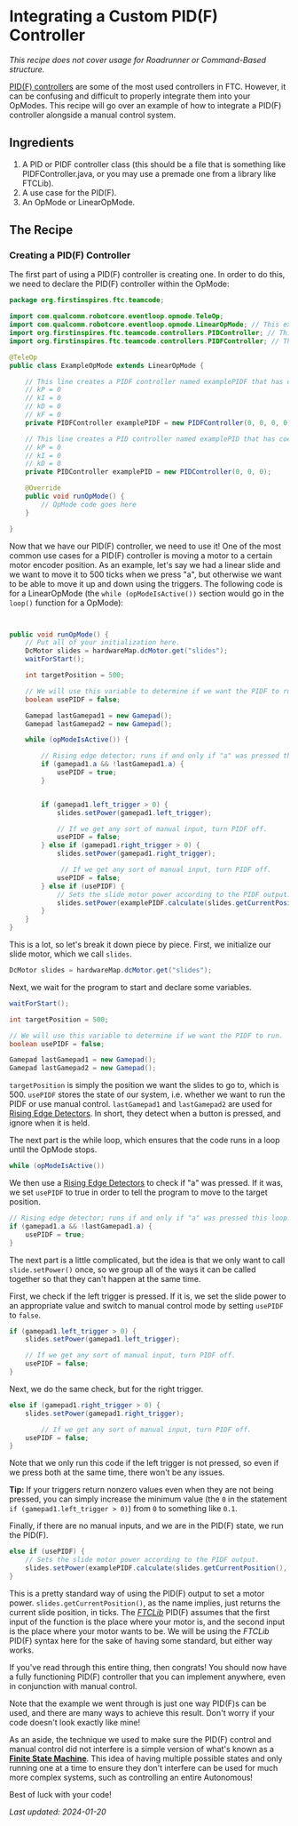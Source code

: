 # Integrating a Custom PID(F) Controller

*This recipe does not cover usage for Roadrunner or Command-Based structure.*

[PID(F) controllers](https://www.ctrlaltftc.com/the-pid-controller) are some of the most used controllers in FTC. However, it can be confusing and difficult to properly integrate them into your OpModes. This recipe will go over an example of how to integrate a PID(F) controller alongside a manual control system.

## Ingredients

1. A PID or PIDF controller class (this should be a file that is something like PIDFController.java, or you may use a premade one from a library like FTCLib).
2. A use case for the PID(F).
3. An OpMode or LinearOpMode.

## The Recipe

### Creating a PID(F) Controller

The first part of using a PID(F) controller is creating one. In order to do this, we need to declare the PID(F) controller within the OpMode:

```java
package org.firstinspires.ftc.teamcode;

import com.qualcomm.robotcore.eventloop.opmode.TeleOp;
import com.qualcomm.robotcore.eventloop.opmode.LinearOpMode; // This example is for a LinearOpMode, though a similar idea applies to regular OpModes.
import org.firstinspires.ftc.teamcode.controllers.PIDController; // This may vary depending on what implementation you are using.
import org.firstinspires.ftc.teamcode.controllers.PIDFController; // This may vary depending on what implementation you are using.

@TeleOp
public class ExampleOpMode extends LinearOpMode {

    // This line creates a PIDF controller named examplePIDF that has coefficients of:
    // kP = 0
    // kI = 0
    // kD = 0
    // kF = 0
    private PIDFController examplePIDF = new PIDFController(0, 0, 0, 0);

    // This line creates a PID controller named examplePID that has coefficients of:
    // kP = 0
    // kI = 0
    // kD = 0
    private PIDController examplePID = new PIDController(0, 0, 0);

    @Override
    public void runOpMode() {
        // OpMode code goes here
    }

}
```

Now that we have our PID(F) controller, we need to use it! One of the most common use cases for a PID(F) controller is moving a motor to a certain motor encoder position. As an example, let's say we had a linear slide and we want to move it to 500 ticks when we press "a", but otherwise we want to be able to move it up and down using the triggers. The following code is for a LinearOpMode (the `while (opModeIsActive())` section would go in the `loop()` function for a OpMode):

```java


public void runOpMode() {
    // Put all of your initialization here.
    DcMotor slides = hardwareMap.dcMotor.get("slides");
    waitForStart();

    int targetPosition = 500;

    // We will use this variable to determine if we want the PIDF to run.
    boolean usePIDF = false;

    Gamepad lastGamepad1 = new Gamepad();
    Gamepad lastGamepad2 = new Gamepad();

    while (opModeIsActive()) {

        // Rising edge detector; runs if and only if "a" was pressed this loop.
        if (gamepad1.a && !lastGamepad1.a) {
            usePIDF = true;
        }


        if (gamepad1.left_trigger > 0) {
            slides.setPower(gamepad1.left_trigger);

            // If we get any sort of manual input, turn PIDF off.
            usePIDF = false;
        } else if (gamepad1.right_trigger > 0) {
            slides.setPower(gamepad1.right_trigger);

             // If we get any sort of manual input, turn PIDF off.
            usePIDF = false;
        } else if (usePIDF) {
            // Sets the slide motor power according to the PIDF output.
            slides.setPower(examplePIDF.calculate(slides.getCurrentPosition(), targetPosition));
        }
    }
}


```

This is a lot, so let's break it down piece by piece. First, we initialize our slide motor, which we call `slides`.

```java
DcMotor slides = hardwareMap.dcMotor.get("slides");
```

Next, we wait for the program to start and declare some variables.

```java
waitForStart();

int targetPosition = 500;

// We will use this variable to determine if we want the PIDF to run.
boolean usePIDF = false;

Gamepad lastGamepad1 = new Gamepad();
Gamepad lastGamepad2 = new Gamepad();
```

`targetPosition` is simply the position we want the slides to go to, which is 500. `usePIDF` stores the state of our system, i.e. whether we want to run the PIDF or use manual control. `lastGamepad1` and `lastGamepad2` are used for [Rising Edge Detectors](https://gm0.org/en/latest/docs/software/tutorials/gamepad.html?detector#rising-edge-detector). In short, they detect when a button is pressed, and ignore when it is held.

The next part is the while loop, which ensures that the code runs in a loop until the OpMode stops.

```java
while (opModeIsActive())
```

We then use a [Rising Edge Detectors](https://gm0.org/en/latest/docs/software/tutorials/gamepad.html?detector#rising-edge-detector) to check if "a" was pressed. If it was, we set `usePIDF` to true in order to tell the program to move to the target position.

```java
// Rising edge detector; runs if and only if "a" was pressed this loop.
if (gamepad1.a && !lastGamepad1.a) {
    usePIDF = true;
}
```

The next part is a little complicated, but the idea is that we only want to call `slide.setPower()` once, so we group all of the ways it can be called together so that they can't happen at the same time.

First, we check if the left trigger is pressed. If it is, we set the slide power to an appropriate value and switch to manual control mode by setting `usePIDF` to `false`.

```java
if (gamepad1.left_trigger > 0) {
    slides.setPower(gamepad1.left_trigger);

    // If we get any sort of manual input, turn PIDF off.
    usePIDF = false;
}
```

Next, we do the same check, but for the right trigger. 


```java
else if (gamepad1.right_trigger > 0) {
    slides.setPower(gamepad1.right_trigger);

        // If we get any sort of manual input, turn PIDF off.
    usePIDF = false;
}
```

Note that we only run this code if the left trigger is not pressed, so even if we press both at the same time, there won't be any issues.

**Tip:** If your triggers return nonzero values even when they are not being pressed, you can simply increase the minimum value (the `0` in the statement `if (gamepad1.left_trigger > 0)`) from `0` to something like `0.1`.

Finally, if there are no manual inputs, and we are in the PID(F) state, we run the PID(F).

```java
else if (usePIDF) {
    // Sets the slide motor power according to the PIDF output.
    slides.setPower(examplePIDF.calculate(slides.getCurrentPosition(), targetPosition));
}
```

This is a pretty standard way of using the PID(F) output to set a motor power. `slides.getCurrentPosition()`, as the name implies, just returns the current slide position, in ticks. The [*FTCLib*](https://ftclib.org/) PID(F) assumes that the first input of the function is the place where your motor is, and the second input is the place where your motor wants to be. We will be using the *FTCLib* PID(F) syntax here for the sake of having some standard, but either way works.

If you've read through this entire thing, then congrats! You should now have a fully functioning PID(F) controller that you can implement anywhere, even in conjunction with manual control.

Note that the example we went through is just one way PID(F)s can be used, and there are many ways to achieve this result. Don't worry if your code doesn't look exactly like mine!

As an aside, the technique we used to make sure the PID(F) control and manual control did not interfere is a simple version of what's known as a [**Finite State Machine**](https://gm0.org/en/latest/docs/software/concepts/finite-state-machines.html). This idea of having multiple possible states and only running one at a time to ensure they don't interfere can be used for much more complex systems, such as controlling an entire Autonomous!

Best of luck with your code!

*Last updated: 2024-01-20*